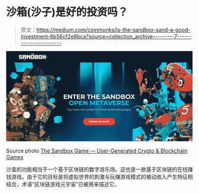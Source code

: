 # 沙箱(沙子)是好的投资吗？

> 原文：<https://medium.com/coinmonks/is-the-sandbox-sand-a-good-investment-6b56cf2e8bca?source=collection_archive---------7----------------------->

![](img/d04d61cb14168a34658aef8dc3c54b4e.png)

Source photo [The Sandbox Game — User-Generated Crypto & Blockchain Games](https://www.sandbox.game/en/)

沙盒的功能相当于一个基于区块链的数字游乐场。这也是一款基于区块链的在线赚钱游戏。由于它的目标是将虚拟世界的刺激与玩赚游戏模式的被动收入产生特征相结合，术语“区块链游戏元宇宙”已被用来描述它。